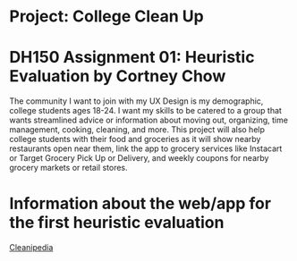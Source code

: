# Project: College Clean Up 

# DH150 Assignment 01: Heuristic Evaluation by Cortney Chow

The community I want to join with my UX Design is my demographic, college students ages 18-24. I want my skills to be catered to a group that wants streamlined advice or information about moving out, organizing, time management, cooking, cleaning, and more. This project will also help college students with their food and groceries as it will show nearby restaurants open near them, link the app to grocery services like Instacart or Target Grocery Pick Up or Delivery, and weekly coupons for nearby grocery markets or retail stores. 

# Information about the web/app for the first heuristic evaluation
[Cleanipedia](https://www.cleanipedia.com/gb/home.html) 
